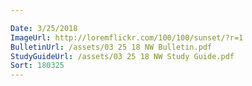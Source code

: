 ```yaml
---

Date: 3/25/2018
ImageUrl: http://loremflickr.com/100/100/sunset/?r=1
BulletinUrl: /assets/03 25 18 NW Bulletin.pdf
StudyGuideUrl: /assets/03 25 18 NW Study Guide.pdf
Sort: 180325
---
```

	
